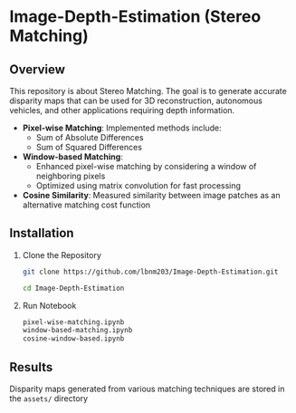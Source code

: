 # Image-Depth-Estimation (Stereo Matching)

## Overview

This repository is about Stereo Matching. The goal is to generate accurate disparity maps that can be used for 3D reconstruction, autonomous vehicles, and other applications requiring depth information.

- **Pixel-wise Matching**: Implemented methods include:
    - Sum of Absolute Differences
    - Sum of Squared Differences
- **Window-based Matching**: 
    - Enhanced pixel-wise matching by considering a window of neighboring pixels
    - Optimized using matrix convolution for fast processing
- **Cosine Similarity**: Measured similarity between image patches as an alternative matching cost function


## Installation
1. Clone the Repository
   ```bash
   git clone https://github.com/lbnm203/Image-Depth-Estimation.git

   cd Image-Depth-Estimation
   ```

2. Run Notebook
   ```bash
   pixel-wise-matching.ipynb
   window-based-matching.ipynb
   cosine-window-based.ipynb
   ```

## Results
Disparity maps generated from various matching techniques are stored in the `assets/` directory
